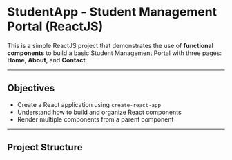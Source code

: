 # StudentApp - Student Management Portal (ReactJS)

This is a simple ReactJS project that demonstrates the use of **functional components** to build a basic Student Management Portal with three pages: **Home**, **About**, and **Contact**.

---

## Objectives

- Create a React application using `create-react-app`
- Understand how to build and organize React components
- Render multiple components from a parent component

---

## Project Structure

